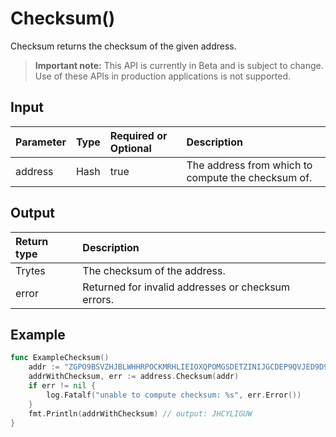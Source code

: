 # Checksum()
Checksum returns the checksum of the given address.
> **Important note:** This API is currently in Beta and is subject to change. Use of these APIs in production applications is not supported.

## Input

| Parameter       | Type | Required or Optional | Description |
|:---------------|:--------|:--------| :--------|
| address | Hash | true | The address from which to compute the checksum of.  |


## Output

| Return type     | Description |
|:---------------|:--------|
| Trytes | The checksum of the address. |
| error | Returned for invalid addresses or checksum errors. |



## Example

```go
func ExampleChecksum() 
	addr := "ZGPO9BSVZHJBLWHHRPOCKMRHLIEIOXQPOMGSDETZINIJGCDEP9QVJED9D9IUHNPPVDINQ9GOSLY9KWZGC"
	addrWithChecksum, err := address.Checksum(addr)
	if err != nil {
		log.Fatalf("unable to compute checksum: %s", err.Error())
	}
	fmt.Println(addrWithChecksum) // output: JHCYLIGUW
}

```
